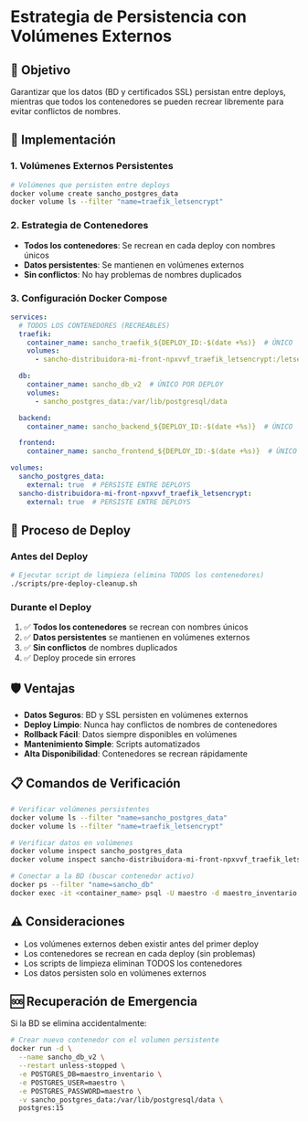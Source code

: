 # Estrategia de Persistencia con Volúmenes Externos

## 🎯 Objetivo
Garantizar que los datos (BD y certificados SSL) persistan entre deploys, mientras que todos los contenedores se pueden recrear libremente para evitar conflictos de nombres.

## 🔧 Implementación

### 1. Volúmenes Externos Persistentes
```bash
# Volúmenes que persisten entre deploys
docker volume create sancho_postgres_data
docker volume ls --filter "name=traefik_letsencrypt"
```

### 2. Estrategia de Contenedores
- **Todos los contenedores**: Se recrean en cada deploy con nombres únicos
- **Datos persistentes**: Se mantienen en volúmenes externos
- **Sin conflictos**: No hay problemas de nombres duplicados

### 3. Configuración Docker Compose
```yaml
services:
  # TODOS LOS CONTENEDORES (RECREABLES)
  traefik:
    container_name: sancho_traefik_${DEPLOY_ID:-$(date +%s)}  # ÚNICO
    volumes:
      - sancho-distribuidora-mi-front-npxvvf_traefik_letsencrypt:/letsencrypt

  db:
    container_name: sancho_db_v2  # ÚNICO POR DEPLOY
    volumes:
      - sancho_postgres_data:/var/lib/postgresql/data

  backend:
    container_name: sancho_backend_${DEPLOY_ID:-$(date +%s)}  # ÚNICO

  frontend:
    container_name: sancho_frontend_${DEPLOY_ID:-$(date +%s)}  # ÚNICO

volumes:
  sancho_postgres_data:
    external: true  # PERSISTE ENTRE DEPLOYS
  sancho-distribuidora-mi-front-npxvvf_traefik_letsencrypt:
    external: true  # PERSISTE ENTRE DEPLOYS
```

## 🚀 Proceso de Deploy

### Antes del Deploy
```bash
# Ejecutar script de limpieza (elimina TODOS los contenedores)
./scripts/pre-deploy-cleanup.sh
```

### Durante el Deploy
1. ✅ **Todos los contenedores** se recrean con nombres únicos
2. ✅ **Datos persistentes** se mantienen en volúmenes externos
3. ✅ **Sin conflictos** de nombres duplicados
4. ✅ Deploy procede sin errores

## 🛡️ Ventajas

- **Datos Seguros**: BD y SSL persisten en volúmenes externos
- **Deploy Limpio**: Nunca hay conflictos de nombres de contenedores
- **Rollback Fácil**: Datos siempre disponibles en volúmenes
- **Mantenimiento Simple**: Scripts automatizados
- **Alta Disponibilidad**: Contenedores se recrean rápidamente

## 📋 Comandos de Verificación

```bash
# Verificar volúmenes persistentes
docker volume ls --filter "name=sancho_postgres_data"
docker volume ls --filter "name=traefik_letsencrypt"

# Verificar datos en volúmenes
docker volume inspect sancho_postgres_data
docker volume inspect sancho-distribuidora-mi-front-npxvvf_traefik_letsencrypt

# Conectar a la BD (buscar contenedor activo)
docker ps --filter "name=sancho_db"
docker exec -it <container_name> psql -U maestro -d maestro_inventario
```

## ⚠️ Consideraciones

- Los volúmenes externos deben existir antes del primer deploy
- Los contenedores se recrean en cada deploy (sin problemas)
- Los scripts de limpieza eliminan TODOS los contenedores
- Los datos persisten solo en volúmenes externos

## 🆘 Recuperación de Emergencia

Si la BD se elimina accidentalmente:
```bash
# Crear nuevo contenedor con el volumen persistente
docker run -d \
  --name sancho_db_v2 \
  --restart unless-stopped \
  -e POSTGRES_DB=maestro_inventario \
  -e POSTGRES_USER=maestro \
  -e POSTGRES_PASSWORD=maestro \
  -v sancho_postgres_data:/var/lib/postgresql/data \
  postgres:15
```
